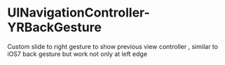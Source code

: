 UINavigationController-YRBackGesture
====================================

Custom slide to right gesture to show previous view controller , similar to iOS7 back gesture but work not only at left edge
